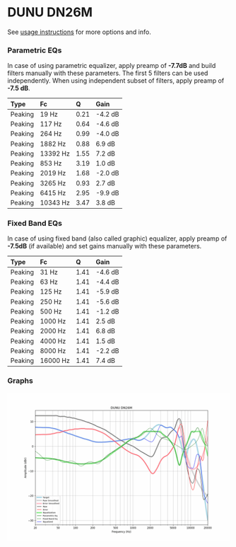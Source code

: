 # DUNU DN26M
See [usage instructions](https://github.com/jaakkopasanen/AutoEq#usage) for more options and info.

### Parametric EQs
In case of using parametric equalizer, apply preamp of **-7.7dB** and build filters manually
with these parameters. The first 5 filters can be used independently.
When using independent subset of filters, apply preamp of **-7.5 dB**.

| Type    | Fc       |    Q | Gain    |
|:--------|:---------|:-----|:--------|
| Peaking | 19 Hz    | 0.21 | -4.2 dB |
| Peaking | 117 Hz   | 0.64 | -4.6 dB |
| Peaking | 264 Hz   | 0.99 | -4.0 dB |
| Peaking | 1882 Hz  | 0.88 | 6.9 dB  |
| Peaking | 13392 Hz | 1.55 | 7.2 dB  |
| Peaking | 853 Hz   | 3.19 | 1.0 dB  |
| Peaking | 2019 Hz  | 1.68 | -2.0 dB |
| Peaking | 3265 Hz  | 0.93 | 2.7 dB  |
| Peaking | 6415 Hz  | 2.95 | -9.9 dB |
| Peaking | 10343 Hz | 3.47 | 3.8 dB  |

### Fixed Band EQs
In case of using fixed band (also called graphic) equalizer, apply preamp of **-7.5dB**
(if available) and set gains manually with these parameters.

| Type    | Fc       |    Q | Gain    |
|:--------|:---------|:-----|:--------|
| Peaking | 31 Hz    | 1.41 | -4.6 dB |
| Peaking | 63 Hz    | 1.41 | -4.4 dB |
| Peaking | 125 Hz   | 1.41 | -5.9 dB |
| Peaking | 250 Hz   | 1.41 | -5.6 dB |
| Peaking | 500 Hz   | 1.41 | -1.2 dB |
| Peaking | 1000 Hz  | 1.41 | 2.5 dB  |
| Peaking | 2000 Hz  | 1.41 | 6.8 dB  |
| Peaking | 4000 Hz  | 1.41 | 1.5 dB  |
| Peaking | 8000 Hz  | 1.41 | -2.2 dB |
| Peaking | 16000 Hz | 1.41 | 7.4 dB  |

### Graphs
![](./DUNU%20DN26M.png)